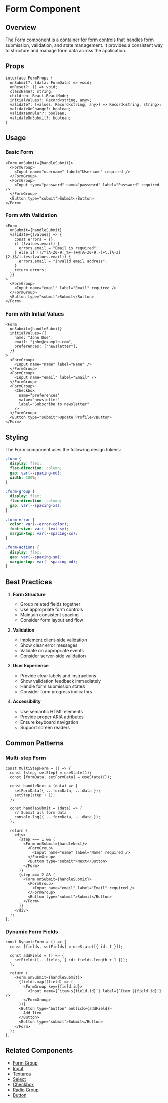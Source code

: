 # Form Component

## Overview

The Form component is a container for form controls that handles form submission, validation, and state management. It provides a consistent way to structure and manage form data across the application.

## Props

```tsx
interface FormProps {
  onSubmit?: (data: FormData) => void;
  onReset?: () => void;
  className?: string;
  children: React.ReactNode;
  initialValues?: Record<string, any>;
  validate?: (values: Record<string, any>) => Record<string, string>;
  validateOnChange?: boolean;
  validateOnBlur?: boolean;
  validateOnSubmit?: boolean;
}
```

## Usage

### Basic Form

```tsx
<Form onSubmit={handleSubmit}>
  <FormGroup>
    <Input name="username" label="Username" required />
  </FormGroup>
  <FormGroup>
    <Input type="password" name="password" label="Password" required />
  </FormGroup>
  <Button type="submit">Submit</Button>
</Form>
```

### Form with Validation

```tsx
<Form
  onSubmit={handleSubmit}
  validate={(values) => {
    const errors = {};
    if (!values.email) {
      errors.email = "Email is required";
    } else if (!/^[A-Z0-9._%+-]+@[A-Z0-9.-]+\.[A-Z]{2,}$/i.test(values.email)) {
      errors.email = "Invalid email address";
    }
    return errors;
  }}
>
  <FormGroup>
    <Input name="email" label="Email" required />
  </FormGroup>
  <Button type="submit">Submit</Button>
</Form>
```

### Form with Initial Values

```tsx
<Form
  onSubmit={handleSubmit}
  initialValues={{
    name: "John Doe",
    email: "john@example.com",
    preferences: ["newsletter"],
  }}
>
  <FormGroup>
    <Input name="name" label="Name" />
  </FormGroup>
  <FormGroup>
    <Input name="email" label="Email" />
  </FormGroup>
  <FormGroup>
    <Checkbox
      name="preferences"
      value="newsletter"
      label="Subscribe to newsletter"
    />
  </FormGroup>
  <Button type="submit">Update Profile</Button>
</Form>
```

## Styling

The Form component uses the following design tokens:

```css
.form {
  display: flex;
  flex-direction: column;
  gap: var(--spacing-md);
  width: 100%;
}

.form-group {
  display: flex;
  flex-direction: column;
  gap: var(--spacing-xs);
}

.form-error {
  color: var(--error-color);
  font-size: var(--text-sm);
  margin-top: var(--spacing-xs);
}

.form-actions {
  display: flex;
  gap: var(--spacing-sm);
  margin-top: var(--spacing-md);
}
```

## Best Practices

1. **Form Structure**

   - Group related fields together
   - Use appropriate form controls
   - Maintain consistent spacing
   - Consider form layout and flow

2. **Validation**

   - Implement client-side validation
   - Show clear error messages
   - Validate on appropriate events
   - Consider server-side validation

3. **User Experience**

   - Provide clear labels and instructions
   - Show validation feedback immediately
   - Handle form submission states
   - Consider form progress indicators

4. **Accessibility**
   - Use semantic HTML elements
   - Provide proper ARIA attributes
   - Ensure keyboard navigation
   - Support screen readers

## Common Patterns

### Multi-step Form

```tsx
const MultiStepForm = () => {
  const [step, setStep] = useState(1);
  const [formData, setFormData] = useState({});

  const handleNext = (data) => {
    setFormData({ ...formData, ...data });
    setStep(step + 1);
  };

  const handleSubmit = (data) => {
    // Submit all form data
    console.log({ ...formData, ...data });
  };

  return (
    <div>
      {step === 1 && (
        <Form onSubmit={handleNext}>
          <FormGroup>
            <Input name="name" label="Name" required />
          </FormGroup>
          <Button type="submit">Next</Button>
        </Form>
      )}
      {step === 2 && (
        <Form onSubmit={handleSubmit}>
          <FormGroup>
            <Input name="email" label="Email" required />
          </FormGroup>
          <Button type="submit">Submit</Button>
        </Form>
      )}
    </div>
  );
};
```

### Dynamic Form Fields

```tsx
const DynamicForm = () => {
  const [fields, setFields] = useState([{ id: 1 }]);

  const addField = () => {
    setFields([...fields, { id: fields.length + 1 }]);
  };

  return (
    <Form onSubmit={handleSubmit}>
      {fields.map((field) => (
        <FormGroup key={field.id}>
          <Input name={`item-${field.id}`} label={`Item ${field.id}`} />
        </FormGroup>
      ))}
      <Button type="button" onClick={addField}>
        Add Item
      </Button>
      <Button type="submit">Submit</Button>
    </Form>
  );
};
```

## Related Components

- [Form Group](../layout/form-group.md)
- [Input](./input.md)
- [Textarea](./textarea.md)
- [Select](./select.md)
- [Checkbox](./checkbox.md)
- [Radio Group](./radio-group.md)
- [Button](../interactive/button.md)
